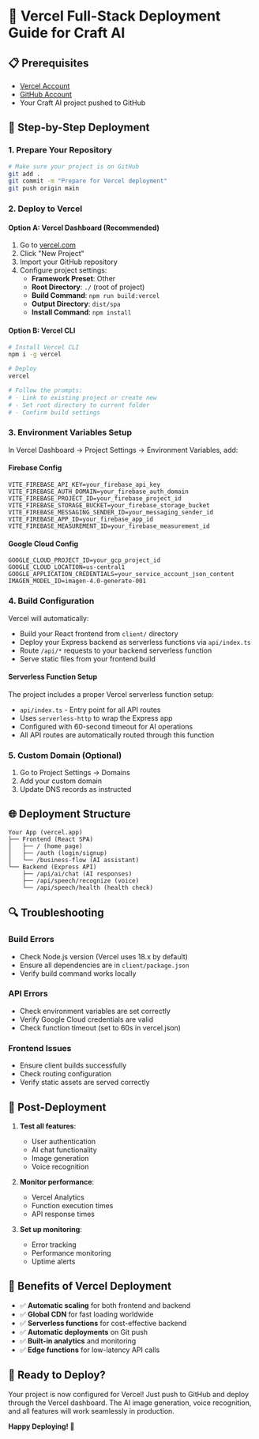 # 🚀 Vercel Full-Stack Deployment Guide for Craft AI

## 📋 **Prerequisites**
- [Vercel Account](https://vercel.com/signup)
- [GitHub Account](https://github.com)
- Your Craft AI project pushed to GitHub

## 🔧 **Step-by-Step Deployment**

### **1. Prepare Your Repository**
```bash
# Make sure your project is on GitHub
git add .
git commit -m "Prepare for Vercel deployment"
git push origin main
```

### **2. Deploy to Vercel**

#### **Option A: Vercel Dashboard (Recommended)**
1. Go to [vercel.com](https://vercel.com)
2. Click "New Project"
3. Import your GitHub repository
4. Configure project settings:
   - **Framework Preset**: Other
   - **Root Directory**: `./` (root of project)
   - **Build Command**: `npm run build:vercel`
   - **Output Directory**: `dist/spa`
   - **Install Command**: `npm install`

#### **Option B: Vercel CLI**
```bash
# Install Vercel CLI
npm i -g vercel

# Deploy
vercel

# Follow the prompts:
# - Link to existing project or create new
# - Set root directory to current folder
# - Confirm build settings
```

### **3. Environment Variables Setup**

In Vercel Dashboard → Project Settings → Environment Variables, add:

#### **Firebase Config**
```
VITE_FIREBASE_API_KEY=your_firebase_api_key
VITE_FIREBASE_AUTH_DOMAIN=your_firebase_auth_domain
VITE_FIREBASE_PROJECT_ID=your_firebase_project_id
VITE_FIREBASE_STORAGE_BUCKET=your_firebase_storage_bucket
VITE_FIREBASE_MESSAGING_SENDER_ID=your_messaging_sender_id
VITE_FIREBASE_APP_ID=your_firebase_app_id
VITE_FIREBASE_MEASUREMENT_ID=your_firebase_measurement_id
```

#### **Google Cloud Config**
```
GOOGLE_CLOUD_PROJECT_ID=your_gcp_project_id
GOOGLE_CLOUD_LOCATION=us-central1
GOOGLE_APPLICATION_CREDENTIALS=your_service_account_json_content
IMAGEN_MODEL_ID=imagen-4.0-generate-001
```

### **4. Build Configuration**

Vercel will automatically:
- Build your React frontend from `client/` directory
- Deploy your Express backend as serverless functions via `api/index.ts`
- Route `/api/*` requests to your backend serverless function
- Serve static files from your frontend build

#### **Serverless Function Setup**
The project includes a proper Vercel serverless function setup:
- `api/index.ts` - Entry point for all API routes
- Uses `serverless-http` to wrap the Express app
- Configured with 60-second timeout for AI operations
- All API routes are automatically routed through this function

### **5. Custom Domain (Optional)**
1. Go to Project Settings → Domains
2. Add your custom domain
3. Update DNS records as instructed

## 🌐 **Deployment Structure**

```
Your App (vercel.app)
├── Frontend (React SPA)
│   ├── / (home page)
│   ├── /auth (login/signup)
│   └── /business-flow (AI assistant)
└── Backend (Express API)
    ├── /api/ai/chat (AI responses)
    ├── /api/speech/recognize (voice)
    └── /api/speech/health (health check)
```

## 🔍 **Troubleshooting**

### **Build Errors**
- Check Node.js version (Vercel uses 18.x by default)
- Ensure all dependencies are in `client/package.json`
- Verify build command works locally

### **API Errors**
- Check environment variables are set correctly
- Verify Google Cloud credentials are valid
- Check function timeout (set to 60s in vercel.json)

### **Frontend Issues**
- Ensure client builds successfully
- Check routing configuration
- Verify static assets are served correctly

## 📱 **Post-Deployment**

1. **Test all features**:
   - User authentication
   - AI chat functionality
   - Image generation
   - Voice recognition

2. **Monitor performance**:
   - Vercel Analytics
   - Function execution times
   - API response times

3. **Set up monitoring**:
   - Error tracking
   - Performance monitoring
   - Uptime alerts

## 🎯 **Benefits of Vercel Deployment**

- ✅ **Automatic scaling** for both frontend and backend
- ✅ **Global CDN** for fast loading worldwide
- ✅ **Serverless functions** for cost-effective backend
- ✅ **Automatic deployments** on Git push
- ✅ **Built-in analytics** and monitoring
- ✅ **Edge functions** for low-latency API calls

## 🚀 **Ready to Deploy?**

Your project is now configured for Vercel! Just push to GitHub and deploy through the Vercel dashboard. The AI image generation, voice recognition, and all features will work seamlessly in production.

**Happy Deploying! 🎉**

